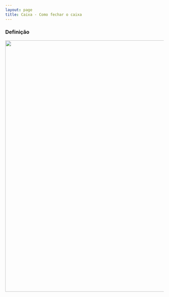 ```yaml
---
layout: page
title: Caixa - Como fechar o caixa
---
```


### Definição

<p align="center">
  <img alt="" src="" width="800">
</p>


